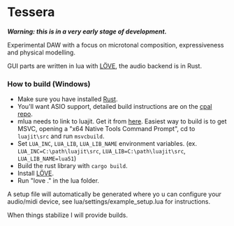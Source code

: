# Tessera

***Warning: this is in a very early stage of development.***

Experimental DAW with a focus on microtonal composition, expressiveness and physical modelling.

GUI parts are written in lua with [LÖVE](https://love2d.org/), the audio backend is in Rust.

### How to build (Windows)
* Make sure you have installed [Rust](https://www.rust-lang.org/tools/install).
* You'll want ASIO support, detailed build instructions are on the [cpal repo](https://github.com/RustAudio/cpal#asio-on-windows).
* mlua needs to link to luajit. Get it from [here](https://github.com/LuaJIT/LuaJIT/tree/v2.1). Easiest way to build is to get MSVC, opening a "x64 Native Tools Command Prompt", cd to `luajit\src` and run `msvcbuild`.
* Set `LUA_INC`, `LUA_LIB`, `LUA_LIB_NAME` environment variables. (ex. `LUA_INC=C:\path\luajit\src`, `LUA_LIB=C:\path\luajit\src`, `LUA_LIB_NAME=lua51`)
* Build the rust library with `cargo build`.
* Install [LÖVE](https://love2d.org/).
* Run "love ." in the lua folder.

A setup file will automatically be generated where yo u can configure your audio/midi device, see lua/settings/example_setup.lua for instructions.

When things stabilize I will provide builds.
